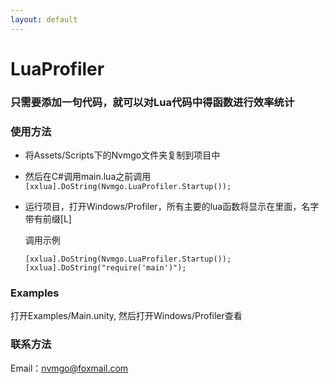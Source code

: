 ```yaml
---
layout: default
---
```


# LuaProfiler

### 只需要添加一句代码，就可以对Lua代码中得函数进行效率统计

### 使用方法
* 将Assets/Scripts下的Nvmgo文件夹复制到项目中
* 然后在C#调用main.lua之前调用`[xxlua].DoString(Nvmgo.LuaProfiler.Startup());`
* 运行项目，打开Windows/Profiler，所有主要的lua函数将显示在里面，名字带有前缀[L]
  
  调用示例
  
  ```
  [xxlua].DoString(Nvmgo.LuaProfiler.Startup());
  [xxlua].DoString("require('main')");
  ```

### Examples

打开Examples/Main.unity, 然后打开Windows/Profiler查看
  
### 联系方法
Email：nvmgo@foxmail.com